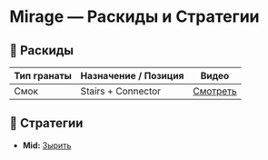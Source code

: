 # Mirage — Раскиды и Стратегии

## 🧨 Раскиды

| Тип гранаты | Назначение / Позиция         | Видео |
|-------------|------------------------------|-------|
| Смок        | Stairs + Connector           | [Смотреть](https://www.youtube.com/shorts/qobUBsBKmGo) |

## 📌 Стратегии

- **Mid:** [Зырить](https://www.youtube.com/watch?v=DoCkZjJD4G8&ab_channel=wizla)
